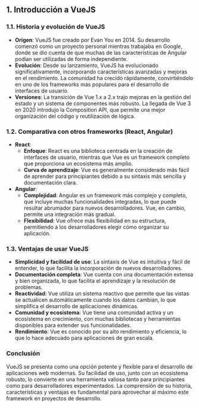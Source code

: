 ## 1. Introducción a VueJS

### 1.1. Historia y evolución de VueJS
- **Origen**: VueJS fue creado por Evan You en 2014. Su desarrollo comenzó como un proyecto personal mientras trabajaba en Google, donde se dio cuenta de que muchas de las características de Angular podían ser utilizadas de forma independiente.
- **Evolución**: Desde su lanzamiento, VueJS ha evolucionado significativamente, incorporando características avanzadas y mejoras en el rendimiento. La comunidad ha crecido rápidamente, convirtiéndolo en uno de los frameworks más populares para el desarrollo de interfaces de usuario.
- **Versiones**: La transición de Vue 1.x a 2.x trajo mejoras en la gestión del estado y un sistema de componentes más robusto. La llegada de Vue 3 en 2020 introdujo la Composition API, que permite una mejor organización del código y reutilización de lógica.

### 1.2. Comparativa con otros frameworks (React, Angular)
- **React**:
  - **Enfoque**: React es una biblioteca centrada en la creación de interfaces de usuario, mientras que Vue es un framework completo que proporciona un ecosistema más amplio.
  - **Curva de aprendizaje**: Vue es generalmente considerado más fácil de aprender para principiantes debido a su sintaxis más sencilla y documentación clara.
- **Angular**:
  - **Complejidad**: Angular es un framework más complejo y completo, que incluye muchas funcionalidades integradas, lo que puede resultar abrumador para nuevos desarrolladores. Vue, en cambio, permite una integración más gradual.
  - **Flexibilidad**: Vue ofrece más flexibilidad en su estructura, permitiendo a los desarrolladores elegir cómo organizar su aplicación.

### 1.3. Ventajas de usar VueJS
- **Simplicidad y facilidad de uso**: La sintaxis de Vue es intuitiva y fácil de entender, lo que facilita la incorporación de nuevos desarrolladores.
- **Documentación completa**: Vue cuenta con una documentación extensa y bien organizada, lo que facilita el aprendizaje y la resolución de problemas.
- **Reactividad**: Vue utiliza un sistema reactivo que permite que las vistas se actualicen automáticamente cuando los datos cambian, lo que simplifica el desarrollo de aplicaciones dinámicas.
- **Comunidad y ecosistema**: Vue tiene una comunidad activa y un ecosistema en crecimiento, con muchas bibliotecas y herramientas disponibles para extender sus funcionalidades.
- **Rendimiento**: Vue es conocido por su alto rendimiento y eficiencia, lo que lo hace adecuado para aplicaciones de gran escala.

### Conclusión
VueJS se presenta como una opción potente y flexible para el desarrollo de aplicaciones web modernas. Su facilidad de uso, junto con un ecosistema robusto, lo convierte en una herramienta valiosa tanto para principiantes como para desarrolladores experimentados. La comprensión de su historia, características y ventajas es fundamental para aprovechar al máximo este framework en proyectos de desarrollo.
